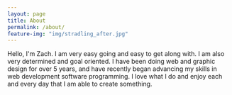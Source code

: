```yaml
---
layout: page
title: About
permalink: /about/
feature-img: "img/stradling_after.jpg"
---
```


Hello, I'm Zach. I am very easy going and easy to get along with. I am also very determined and goal oriented. 
I have been doing web and graphic design for over 5 years, and have recently began advancing my skills in web development 
software programming. I love what I do and enjoy each and every day that I am able to create something. 
